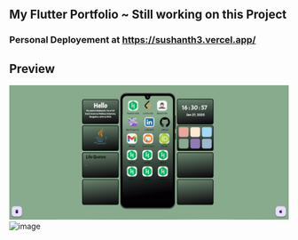 ## My Flutter Portfolio ~ Still working on this Project 


### Personal Deployement at https://sushanth3.vercel.app/

## Preview
![image](https://github.com/Sushanthsush43/SushanthPortfolio_Flutter/blob/main/assets/s.jpg)
![image](https://github.com/user-attachments/assets/ad5eec33-4450-4664-9b22-9ff6b5ce83f3)

